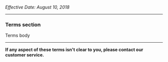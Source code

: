 _Effective Date: August 10, 2018_

---

### Terms section

Terms body

---

**If any aspect of these terms isn't clear to you, please contact our customer service.**
